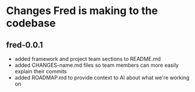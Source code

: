 # Changes Fred is making to the codebase

## fred-0.0.1

- added framework and project team sections to README.md
- added CHANGES-name.md files so team members can more easily explain their commits
- added ROADMAP.md to provide context to AI about what we're working on